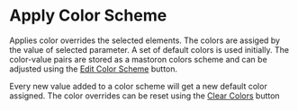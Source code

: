 # Apply Color Scheme

Applies color overrides the selected elements. The colors are assiged by the value of selected parameter. A set of default colors is used initially. The color-value pairs are stored as a mastoron colors scheme and can be adjusted using the [Edit Color Scheme](../EditColorScheme.pushbutton/README.md) button.

Every new value added to a color scheme will get a new default color assigned.
The color overrides can be reset using the [Clear Colors](../../ClearColors.pushbutton/README.md) button

